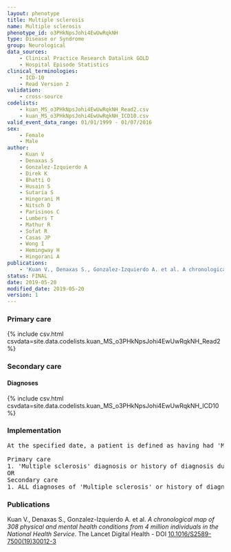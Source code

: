 ```yaml
---
layout: phenotype
title: Multiple sclerosis
name: Multiple sclerosis
phenotype_id: o3PHkNpsJohi4EwUwRqkNH 
type: Disease or Syndrome
group: Neurological
data_sources: 
    - Clinical Practice Research Datalink GOLD
    - Hospital Episode Statistics
clinical_terminologies: 
    - ICD-10
    - Read Version 2
validation: 
    - cross-source
codelists: 
    - kuan_MS_o3PHkNpsJohi4EwUwRqkNH_Read2.csv
    - kuan_MS_o3PHkNpsJohi4EwUwRqkNH_ICD10.csv
valid_event_data_range: 01/01/1999 - 01/07/2016
sex: 
    - Female
    - Male
author: 
    - Kuan V
    - Denaxas S
    - Gonzalez-Izquierdo A
    - Direk K
    - Bhatti O
    - Husain S
    - Sutaria S
    - Hingorani M
    - Nitsch D
    - Parisinos C
    - Lumbers T
    - Mathur R
    - Sofat R
    - Casas JP
    - Wong I
    - Hemingway H
    - Hingorani A
publications: 
    - 'Kuan V., Denaxas S., Gonzalez-Izquierdo A. et al. A chronological map of 308 physical and mental health conditions from 4 million individuals in the National Health Service. The Lancet Digital Health - DOI: 10.1016/S2589-7500(19)30012-3' 
status: FINAL
date: 2019-05-20
modified_date: 2019-05-20
version: 1
---
```

### Primary care 
{% include csv.html csvdata=site.data.codelists.kuan_MS_o3PHkNpsJohi4EwUwRqkNH_Read2 %}
### Secondary care 
#### Diagnoses 
{% include csv.html csvdata=site.data.codelists.kuan_MS_o3PHkNpsJohi4EwUwRqkNH_ICD10 %}
### Implementation 
<pre>At the specified date, a patient is defined as having had 'Multiple sclerosis' IF they meet the criteria for any of the following on or before the specified date. The earliest date on which the individual meets any of the following criteria on or before the specified date is defined as the first event date:

Primary care
1. 'Multiple sclerosis' diagnosis or history of diagnosis during a consultation 
OR
Secondary care
1. ALL diagnoses of 'Multiple sclerosis' or history of diagnosis during a hospitalization</pre> 
 
### Publications 
Kuan V., Denaxas S., Gonzalez-Izquierdo A. et al. _A chronological map of 308 physical and mental health conditions from 4 million individuals in the National Health Service_. The Lancet Digital Health - DOI <a href='https://www.thelancet.com/journals/landig/article/PIIS2589-7500(19)30012-3/fulltext'>10.1016/S2589-7500(19)30012-3</a>
